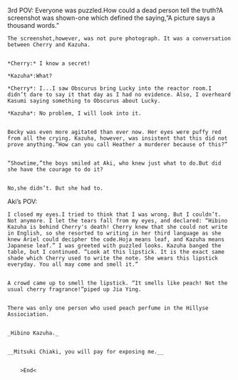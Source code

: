 
3rd POV:
	Everyone was puzzled.How could a dead person tell the truth?A screenshot was shown-one which defined the saying,”A picture says a thousand words.”


	The screenshot,however, was not pure photograph. It was a conversation between Cherry and Kazuha.


	*Cherry:* I know a secret!

	*Kazuha*:What?

	*Cherry*: I...I saw Obscurus bring Lucky into the reactor room.I didn’t dare to say it that day as I had no evidence. Also, I overheard Kasumi saying something to Obscurus about Lucky.

	*Kazuha*: No problem, I will look into it.


	Becky was even more agitated than ever now. Her eyes were puffy red from all the crying. Kazuha, however, was insistent that this did not prove anything.”How can you call Heather a murderer because of this?”


	“Showtime,”the boys smiled at Aki, who knew just what to do.But did she have the courage to do it?


	No,she didn’t. But she had to.


Aki’s POV:

	I closed my eyes.I tried to think that I was wrong. But I couldn’t. Not anymore. I let the tears fall from my eyes, and declared: “Hibino Kazuha is behind Cherry's death! Cherry knew that she could not write in English, so she resorted to writing in her third language as she knew Ariel could decipher the code.Hoja means leaf, and Kazuha means Japanese leaf.” I was greeted with puzzled looks. Kazuha banged the table, but I continued. “Look at this lipstick. It is the exact same shade which Cherry used to write the note. She wears this lipstick everyday. You all may come and smell it.”


	A crowd came up to smell the lipstick. “It smells like peach! Not the usual cherry fragrance!”piped up Jia Ying. 


	There was only one person who used peach perfume in the Hillyse Assiociation. 


	_Hibino Kazuha._


	__Mitsuki Chiaki, you will pay for exposing me.__


        >End<
